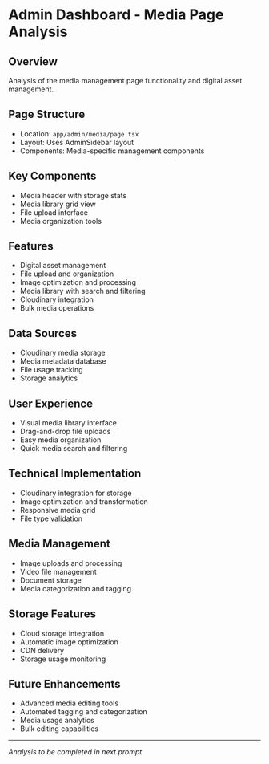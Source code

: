 # Admin Dashboard - Media Page Analysis

## Overview
Analysis of the media management page functionality and digital asset management.

## Page Structure
- Location: `app/admin/media/page.tsx`
- Layout: Uses AdminSidebar layout
- Components: Media-specific management components

## Key Components
- Media header with storage stats
- Media library grid view
- File upload interface
- Media organization tools

## Features
- Digital asset management
- File upload and organization
- Image optimization and processing
- Media library with search and filtering
- Cloudinary integration
- Bulk media operations

## Data Sources
- Cloudinary media storage
- Media metadata database
- File usage tracking
- Storage analytics

## User Experience
- Visual media library interface
- Drag-and-drop file uploads
- Easy media organization
- Quick media search and filtering

## Technical Implementation
- Cloudinary integration for storage
- Image optimization and transformation
- Responsive media grid
- File type validation

## Media Management
- Image uploads and processing
- Video file management
- Document storage
- Media categorization and tagging

## Storage Features
- Cloud storage integration
- Automatic image optimization
- CDN delivery
- Storage usage monitoring

## Future Enhancements
- Advanced media editing tools
- Automated tagging and categorization
- Media usage analytics
- Bulk editing capabilities

---

*Analysis to be completed in next prompt* 